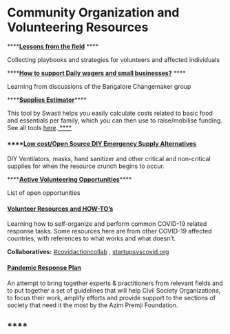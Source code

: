 # Community Organization and Volunteering Resources

 ****[**Lessons from the field**](https://docs.google.com/document/d/11ObYxXK0RevKPrkpOIvZZBMjdEJvdYKdohgFkOegvOM/edit) ****

Collecting playbooks and strategies for volunteers and affected individuals

 ****[**How to support Daily wagers and small businesses?**](https://docs.google.com/document/d/12FIe4eXlR7LNviJ5DEtTdkfJ05ivGUTbVoAPMnw60rk/edit) ****

Learning from discussions of the Bangalore Changemaker group

\*\*\*\*[**Supplies Estimator**](https://c19-supplies-estimator.netlify.app/)\*\*\*\*

This tool by Swasti helps you easily calculate costs related to basic food and essentials per family, which you can then use to raise/mobilise funding. See all tools [here](https://tools.swasti.org/).[ ****](https://c19-supplies-estimator.netlify.com/)

#### \*\*\*\*[Low cost/Open Source DIY Emergency Supply Alternatives](https://docs.google.com/spreadsheets/d/1bY0qMWlMI5CUqOSSwhH--hlB8xYwr_6ZGKXgpsI2Z1c/edit#gid=1916564488)

DIY Ventilators, masks, hand sanitizer and other critical and non-critical supplies for when the resource crunch begins to occur.

\*\*\*\*[**Active Volunteering Opportunities**](https://cov.social/#/volunteer)\*\*\*\*

List of open opportunities

#### [Volunteer Resources and HOW-TO’s](https://coronavirustechhandbook.com/volunteering)

Learning how to self-organize and perform common COVID-19 related response tasks. Some resources here are from other COVID-19 affected countries, with references to what works and what doesn’t.

**Collaboratives:** [\#covidactioncollab](https://tools.swasti.org/ngo/create/?lang=en-us) ,  [startupsvscovid.org](https://www.startupsvcovid.org/)

#### [Pandemic Response Plan](https://apfstatic.s3.ap-south-1.amazonaws.com/s3fs-public/District%20Covid-19%20Pandemic%20Response%20Plan%201.2.pdf?j7liJ7EX3HFAYKoAUylwkFzXCT87VAgq)

An attempt to bring together experts & practitioners from relevant fields and to put together a set of guidelines that will help Civil Society Organizations, to focus their work, amplify efforts and provide support to the sections of society that need it the most by the Azim Premji Foundation.

## \*\*\*\*


